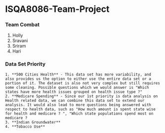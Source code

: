 # ISQA8086-Team-Project

### Team Combat 

  1. Holly
  2. Sravani
  3. Sriram
  4. Hari
  
 ### Data Set Priority
  
    1. **500 Cities Health** - This data set has more variability, and also provides us the option to either use the entire data set or a portion of it. The dataset is also not very complex but still requires some cleaning. Possible questions which we would answer is "Which states have more health issues grouped on health issue type ?"
    2. **Medicare Spending** - Since our 1st priority is data analysis on Health related data, we can combine this data set to extend our analysis. It would also lead to more questions being answered with respect to health data, such as "How much amount is spent state wise for health and medicare ? ", "Which state populations spend most on medicare ?
    3. **Indian Groundwater** 
    4. **Tobacco Use**
    
